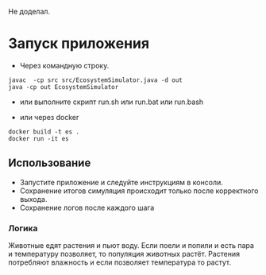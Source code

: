 Не доделал.

# Запуск приложения
* Через командную строку.
```shell
javac  -cp src src/EcosystemSimulator.java -d out
java -cp out EcosystemSimulator
```

* или выполните скрипт run.sh или run.bat или run.bash

* или через docker
```shell
docker build -t es .
docker run -it es
```
## Использование

- Запустите приложение и следуйте инструкциям в консоли.
- Сохранение итогов симуляция происходит только после корректного выхода.
- Сохранение логов после каждого шага

### Логика
Животные едят растения и пьют воду. 
Если поели и попили и есть пара и температуру позволяет, то популяция животных растёт.
Растения потребляют влажность и если позволяет температура то растут.

